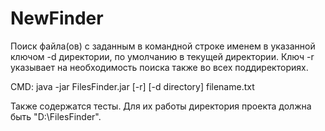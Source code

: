 # NewFinder

Поиск файла(ов) с заданным в командной строке именем в указанной ключом -d
директории, по умолчанию в текущей директории. Ключ -r указывает на необходимость
поиска также во всех поддиректориях.

CMD: java -jar FilesFinder.jar [-r] [-d directory] filename.txt

Также содержатся тесты. Для их работы директория проекта должна быть "D:\FilesFinder".
